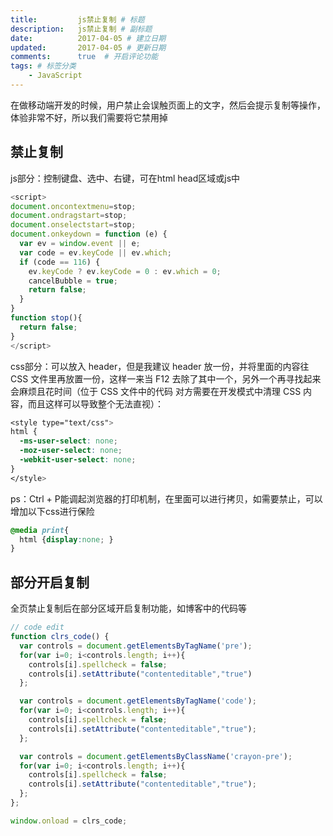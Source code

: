 ```yaml
---
title:         js禁止复制 # 标题
description:   js禁止复制 # 副标题
date:          2017-04-05 # 建立日期
updated:       2017-04-05 # 更新日期
comments:      true  # 开启评论功能
tags: # 标签分类
    - JavaScript
---
```



在做移动端开发的时候，用户禁止会误触页面上的文字，然后会提示复制等操作，体验非常不好，所以我们需要将它禁用掉

## 禁止复制

js部分：控制键盘、选中、右键，可在html head区域或js中

```js
<script>
document.oncontextmenu=stop;
document.ondragstart=stop;
document.onselectstart=stop;
document.onkeydown = function (e) {
  var ev = window.event || e;
  var code = ev.keyCode || ev.which;
  if (code == 116) {
    ev.keyCode ? ev.keyCode = 0 : ev.which = 0;
    cancelBubble = true;
    return false;
  }
}
function stop(){
  return false;
}
</script>
```

css部分：可以放入 header，但是我建议 header 放一份，并将里面的内容往 CSS 文件里再放置一份，这样一来当 F12 去除了其中一个，另外一个再寻找起来会麻烦且花时间（位于 CSS 文件中的代码 对方需要在开发模式中清理 CSS 内容，而且这样可以导致整个无法直视）：
```css
<style type="text/css">
html {
  -ms-user-select: none;
  -moz-user-select: none;
  -webkit-user-select: none;
}
</style>
```

ps：Ctrl + P能调起浏览器的打印机制，在里面可以进行拷贝，如需要禁止，可以增加以下css进行保险
```css
@media print{
  html {display:none; }
}
```


## 部分开启复制
全页禁止复制后在部分区域开启复制功能，如博客中的代码等
```js
// code edit
function clrs_code() {
  var controls = document.getElementsByTagName('pre');
  for(var i=0; i<controls.length; i++){
    controls[i].spellcheck = false;
    controls[i].setAttribute("contenteditable","true")
  };

  var controls = document.getElementsByTagName('code');
  for(var i=0; i<controls.length; i++){
    controls[i].spellcheck = false;
    controls[i].setAttribute("contenteditable","true");
  };

  var controls = document.getElementsByClassName('crayon-pre');
  for(var i=0; i<controls.length; i++){
    controls[i].spellcheck = false;
    controls[i].setAttribute("contenteditable","true");
  };
};

window.onload = clrs_code;
```
